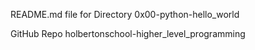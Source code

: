 README.md file for Directory 0x00-python-hello_world

GitHub Repo holbertonschool-higher_level_programming